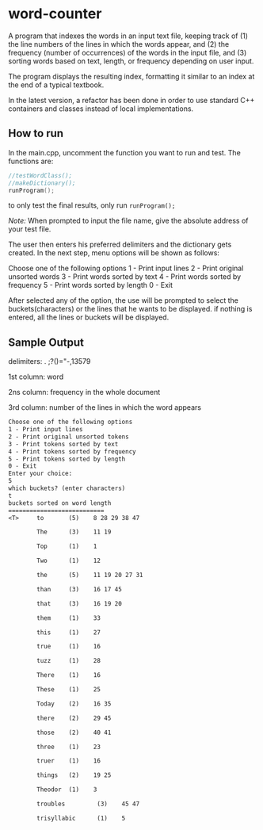 # word-counter
A program that indexes the words in an input text file, 
keeping track of (1) the line numbers of the lines in 
which the words appear, and (2) the frequency (number of occurrences) 
of the words in the input file, and (3) sorting words based on text, length, or frequency depending on
user input.

The program displays the resulting index, 
formatting it similar to an index at the end of a typical textbook.

In the latest version, a refactor has been done in order to use standard C++ containers
and classes instead of local implementations.

## How to run
In the main.cpp, uncomment the function you want to 
run and test. The functions are:
```c++
//testWordClass();
//makeDictionary();
runProgram();
```
to only test the final results, only run
`runProgram();`

*Note:*
When prompted to input the file name, 
give the absolute address of your test file.

The user then enters his preferred delimiters and the dictionary gets created.
In the next step, menu options will be shown as follows:

Choose one of the following options
1 - Print input lines
2 - Print original unsorted words
3 - Print words sorted by text
4 - Print words sorted by frequency
5 - Print words sorted by length
0 - Exit

After selected any of the option, the use will be prompted to select the buckets(characters)
or the lines that he wants to be displayed. if nothing is entered, all the lines or buckets will be 
displayed.


## Sample Output
delimiters: . ;?()="-,13579

1st column: word

2ns column: frequency in the whole document

3rd column: number of the lines in which the word appears 

```txt
Choose one of the following options
1 - Print input lines
2 - Print original unsorted tokens
3 - Print tokens sorted by text
4 - Print tokens sorted by frequency
5 - Print tokens sorted by length
0 - Exit
Enter your choice:
5
which buckets? (enter characters)
t
buckets sorted on word length
===========================
<T>     to       (5)    8 28 29 38 47 

        The      (3)    11 19 

        Top      (1)    1 

        Two      (1)    12 

        the      (5)    11 19 20 27 31 

        than     (3)    16 17 45 

        that     (3)    16 19 20 

        them     (1)    33 

        this     (1)    27 

        true     (1)    16 

        tuzz     (1)    28 

        There    (1)    16 

        These    (1)    25 

        Today    (2)    16 35 

        there    (2)    29 45 

        those    (2)    40 41 

        three    (1)    23 

        truer    (1)    16 

        things   (2)    19 25 

        Theodor  (1)    3 

        troubles         (3)    45 47 

        trisyllabic      (1)    5
```

